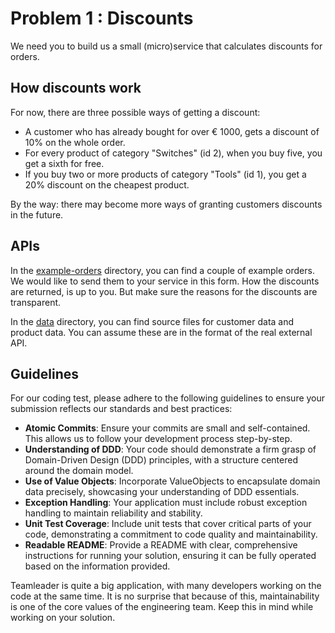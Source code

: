 # Problem 1 : Discounts

We need you to build us a small (micro)service that calculates discounts for orders.


## How discounts work

For now, there are three possible ways of getting a discount:

- A customer who has already bought for over € 1000, gets a discount of 10% on the whole order.
- For every product of category "Switches" (id 2), when you buy five, you get a sixth for free.
- If you buy two or more products of category "Tools" (id 1), you get a 20% discount on the cheapest product.

By the way: there may become more ways of granting customers discounts in the future.

## APIs

In the [example-orders](./example-orders/) directory, you can find a couple of example orders.
We would like to send them to your service in this form.
How the discounts are returned, is up to you. But make sure the reasons for the discounts are transparent.

In the [data](./data/) directory, you can find source files for customer data and product data.
You can assume these are in the format of the real external API.

## Guidelines

For our coding test, please adhere to the following guidelines to ensure your submission reflects our standards and best practices:

- **Atomic Commits**: Ensure your commits are small and self-contained. This allows us to follow your development process step-by-step.
- **Understanding of DDD**: Your code should demonstrate a firm grasp of Domain-Driven Design (DDD) principles, with a structure centered around the domain model.
- **Use of Value Objects**: Incorporate ValueObjects to encapsulate domain data precisely, showcasing your understanding of DDD essentials.
- **Exception Handling**: Your application must include robust exception handling to maintain reliability and stability.
- **Unit Test Coverage**: Include unit tests that cover critical parts of your code, demonstrating a commitment to code quality and maintainability.
- **Readable README**: Provide a README with clear, comprehensive instructions for running your solution, ensuring it can be fully operated based on the information provided.

Teamleader is quite a big application, with many developers working on the code at the same time. It is no surprise that because of this, maintainability is one of the core values of the engineering team. Keep this in mind while working on your solution.
